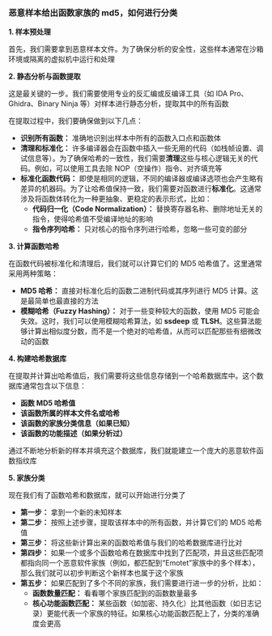 ### 恶意样本给出函数家族的 md5，如何进行分类

**1. 样本预处理**

首先，我们需要拿到恶意样本文件。为了确保分析的安全性，这些样本通常在沙箱环境或隔离的虚拟机中运行和处理

**2. 静态分析与函数提取**

这是最关键的一步。我们需要使用专业的反汇编或反编译工具（如 IDA Pro、Ghidra、Binary Ninja 等）对样本进行静态分析，提取其中的所有函数

在提取过程中，我们要确保做到以下几点：

- **识别所有函数：** 准确地识别出样本中所有的函数入口点和函数体
- **清理和标准化：** 许多编译器会在函数中插入一些无用的代码（如栈帧设置、调试信息等）。为了确保哈希的一致性，我们需要**清理**这些与核心逻辑无关的代码。例如，可以使用工具去除 NOP（空操作）指令、对齐填充等
- **标准化函数代码：** 即使是相同的逻辑，不同的编译器或编译选项也会产生略有差异的机器码。为了让哈希值保持一致，我们需要对函数进行**标准化**。这通常涉及将函数体转化为一种更抽象、更稳定的表示形式，比如：
  - **代码归一化（Code Normalization）：** 替换寄存器名称、删除地址无关的指令，使得哈希值不受编译地址的影响
  - **指令序列哈希：** 只对核心的指令序列进行哈希，忽略一些可变的部分

**3. 计算函数哈希**

在函数代码被标准化和清理后，我们就可以计算它们的 MD5 哈希值了。这里通常采用两种策略：

- **MD5 哈希：** 直接对标准化后的函数二进制代码或其序列进行 MD5 计算。这是最简单也最直接的方法
- **模糊哈希（Fuzzy Hashing）：** 对于一些变种较大的函数，使用 MD5 可能会失效。这时，我们可以使用模糊哈希算法，如 **ssdeep** 或 **TLSH**。这些算法能够计算出相似度分数，而不是一个绝对的哈希值，从而可以匹配那些有细微改动的函数

**4. 构建哈希数据库**

在提取并计算出哈希值后，我们需要将这些信息存储到一个哈希数据库中。这个数据库通常包含以下信息：

- **函数 MD5 哈希值**
- **该函数所属的样本文件名或哈希**
- **该函数的家族分类信息（如果已知）**
- **该函数的功能描述（如果分析过）**

通过不断地分析新的样本并填充这个数据库，我们就能建立一个庞大的恶意软件函数指纹库

**5. 家族分类**

现在我们有了函数哈希和数据库，就可以开始进行分类了

- **第一步：** 拿到一个新的未知样本
- **第二步：** 按照上述步骤，提取该样本中的所有函数，并计算它们的 MD5 哈希值
- **第三步：** 将这些新计算出来的函数哈希值与我们的哈希数据库进行比对
- **第四步：** 如果一个或多个函数哈希在数据库中找到了匹配项，并且这些匹配项都指向同一个恶意软件家族（例如，都匹配到“Emotet”家族中的多个样本），那么我们就可以初步判断这个新样本也属于这个家族
- **第五步：** 如果匹配到了多个不同的家族，我们需要进行进一步的分析，比如：
  - **函数数量匹配：** 看看哪个家族匹配到的函数数量最多
  - **核心功能函数匹配：** 某些函数（如加密、持久化）比其他函数（如日志记录）更能代表一个家族的特征。如果核心功能函数匹配上了，分类的准确度会更高